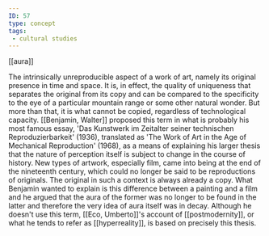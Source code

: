 ```yaml
---
ID: 57
type: concept
tags: 
 - cultural studies
---
```


[[aura]]

 The intrinsically
unreproducible aspect of a work of art, namely its original presence in
time and space. It is, in effect, the quality of uniqueness that
separates the original from its copy and can be compared to the
specificity to the eye of a particular mountain range or some other
natural wonder. But more than that, it is what cannot be copied,
regardless of technological capacity. [[Benjamin, Walter]] proposed this
term in what is probably his most famous essay, 'Das Kunstwerk im
Zeitalter seiner technischen Reproduzierbarkeit' (1936), translated as
'The Work of Art in the Age of Mechanical Reproduction' (1968), as a
means of explaining his larger thesis that the nature of perception
itself is subject to change in the course of history. New types of
artwork, especially film, came into being at the end of the nineteenth
century, which could no longer be said to be reproductions of originals.
The original in such a context is always already a copy. What Benjamin
wanted to explain is this difference between a painting and a film and
he argued that the aura of the former was no longer to be found in the
latter and therefore the very idea of aura itself was in decay. Although
he doesn't use this term, [[Eco, Umberto]]'s account of
[[postmodernity]], or what he
tends to refer as
[[hyperreality]], is based on
precisely this thesis.
